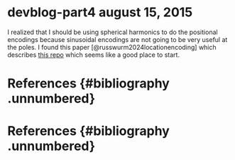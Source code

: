 # devblog-part4 august 15, 2015

I realized that I should be using spherical harmonics to do the
positional encodings because sinusoidal encodings are not going to be
very useful at the poles. I found this paper
[@russwurm2024locationencoding] which describes [this
repo](https://github.com/MarcCoru/locationencoder) which seems like a
good place to start.

# References {#bibliography .unnumbered}

# References {#bibliography .unnumbered}
